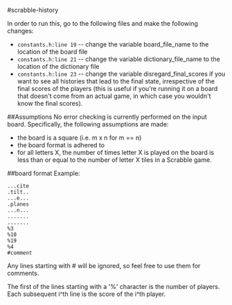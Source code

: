 #scrabble-history

In order to run this, go to the following files and make the following changes:

* `constants.h:line 19` -- change the variable board_file_name to the location of the board file
* `constants.h:line 21` -- change the variable dictionary_file_name to the location of the dictionary file
* `constants.h:line 23` -- change the variable disregard_final_scores if you want to see all histories that lead to the final state, irrespective of the final scores of the players (this is useful if you're running it on a board that doesn't come from an actual game, in which case you wouldn't know the final scores).


##Assumptions
No error checking is currently performed on the input board. Specifically, the following assumptions are made:

* the board is a square (i.e. m x n for m == n)
* the board format is adhered to 
* for all letters X, the number of times letter X is played on the board is
  less than or equal to the number of letter X tiles in a Scrabble game.

##board format
Example:

    ...cite
    .tilt..
    ...e...
    .planes
    ...n...
    .......
    .......
    %3
    %10
    %19
    %4
    #comment

Any lines starting with # will be ignored, so feel free to use them for comments.

The first of the lines starting with a '%' character is the number of players. Each 
subsequent i^th line is the score of the i^th player.